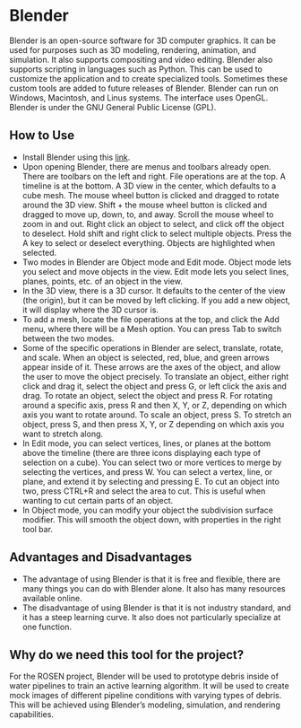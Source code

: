 # Blender

Blender is an open-source software for 3D computer graphics.
It can be used for purposes such as 3D modeling, rendering, animation, and simulation.
It also supports compositing and video editing.
Blender also supports scripting in languages such as Python.
This can be used to customize the application and to create specialized tools.
Sometimes these custom tools are added to future releases of Blender.
Blender can run on Windows, Macintosh, and Linus systems.
The interface uses OpenGL.
Blender is under the GNU General Public License (GPL).

## How to Use

- Install Blender using this [link](https://www.blender.org/download/).
- Upon opening Blender, there are menus and toolbars already open.
There are toolbars on the left and right.
File operations are at the top.
A timeline is at the bottom.
A 3D view in the center, which defaults to a cube mesh.
The mouse wheel button is clicked and dragged to rotate around the 3D view.
Shift + the mouse wheel button is clicked and dragged to move up, down, to, and away.
Scroll the mouse wheel to zoom in and out.
Right click an object to select, and click off the object to deselect.
Hold shift and right click to select multiple objects.
Press the A key to select or deselect everything.
Objects are highlighted when selected.
- Two modes in Blender are Object mode and Edit mode.
Object mode lets you select and move objects in the view.
Edit mode lets you select lines, planes, points, etc. of an object in the view.
- In the 3D view, there is a 3D cursor.
It defaults to the center of the view (the origin), but it can be moved by left clicking.
If you add a new object, it will display where the 3D cursor is.
- To add a mesh, locate the file operations at the top, and click the Add menu, where there will be a Mesh option.
You can press Tab to switch between the two modes.
- Some of the specific operations in Blender are select, translate, rotate, and scale.
When an object is selected, red, blue, and green arrows appear inside of it.
These arrows are the axes of the object, and allow the user to move the object precisely.
To translate an object, either right click and drag it, select the object and press G, or left click the axis and drag.
To rotate an object, select the object and press R.
For rotating around a specific axis, press R and then X, Y, or Z, depending on which axis you want to rotate around.
To scale an object, press S.
To stretch an object, press S, and then press X, Y, or Z depending on which axis you want to stretch along.
- In Edit mode, you can select vertices, lines, or planes at the bottom above the timeline (there are three icons displaying each type of selection on a cube).
You can select two or more vertices to merge by selecting the vertices, and press W.
You can select a vertex, line, or plane, and extend it by selecting and pressing E.
To cut an object into two, press CTRL+R and select the area to cut.
This is useful when wanting to cut certain parts of an object.
- In Object mode, you can modify your object the subdivision surface modifier.
This will smooth the object down, with properties in the right tool bar.

## Advantages and Disadvantages

- The advantage of using Blender is that it is free and flexible, there are many things you can do with Blender alone. It also has many resources available online.
- The disadvantage of using Blender is that it is not industry standard, and it has a steep learning curve. It also does not particularly specialize at one function.

## Why do we need this tool for the project?

For the ROSEN project, Blender will be used to prototype debris inside of water pipelines to train an active learning algorithm.
It will be used to create mock images of different pipeline conditions with varying types of debris.
This will be achieved using Blender’s modeling, simulation, and rendering capabilities.

